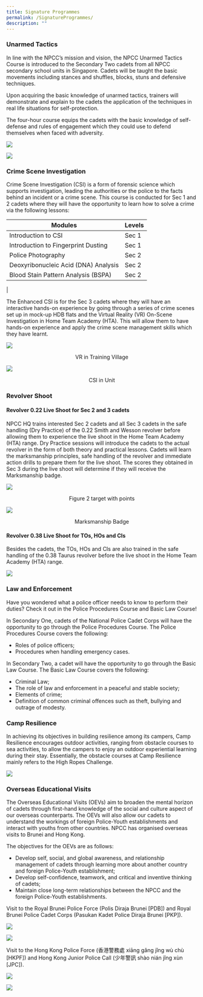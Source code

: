 ```yaml
---
title: Signature Programmes
permalink: /SignatureProgrammes/
description: ""
---
```

### Unarmed Tactics
       
In line with the NPCC’s mission and vision, the NPCC Unarmed Tactics Course is introduced to the Secondary Two cadets from all NPCC secondary school units in Singapore. Cadets will be taught the basic movements including stances and shuffles, blocks, stuns and defensive techniques.

Upon acquiring the basic knowledge of unarmed tactics, trainers will demonstrate and explain to the cadets the application of the techniques in real life situations for self-protection.

The four-hour course equips the cadets with the basic knowledge of self-defense and rules of engagement which they could use to defend themselves when faced with adversity.

![](/images/Unarmed-Tactics-01_lowres-1.jpg)

![](/images/Unarmed-Tactics-02_lowres-1.jpg)

### Crime Scene Investigation
Crime Scene Investigation (CSI) is a form of forensic science which supports investigation, leading the authorities or the police to the facts behind an incident or a crime scene. This course is conducted for Sec 1 and 2 cadets where they will have the opportunity to learn how to solve a crime via the following lessons:


| Modules | Levels | 
| -------- | -------- | 
| Introduction to CSI     | Sec 1     |
| Introduction to Fingerprint Dusting     | Sec 1     |
| Police Photography     | Sec 2     |
| Deoxyribonucleic Acid (DNA) Analysis     | Sec 2     |
| Blood Stain Pattern Analysis (BSPA)     | Sec 2
|
        
The Enhanced CSI is for the Sec 3 cadets where they will have an interactive hands-on experience by going through a series of crime scenes set up in mock-up HDB flats and the Virtual Reality (VR) On-Scene Investigation in Home Team Academy (HTA). This will allow them to have hands-on experience and apply the crime scene management skills which they have learnt.

![](/images/VR-in-Training-Village.jpg)
<center> VR in Training Village</center>

![](/images/CSI-in-Unit.jpg)
<center> CSI in Unit</center>

### Revolver Shoot
#### **Revolver 0.22 Live Shoot for Sec 2 and 3 cadets**
        
NPCC HQ trains interested Sec 2 cadets and all Sec 3 cadets in the safe handling (Dry Practice) of the 0.22 Smith and Wesson revolver before allowing them to experience the live shoot in the Home Team Academy (HTA) range. Dry Practice sessions will introduce the cadets to the actual revolver in the form of both theory and practical lessons. Cadets will learn the marksmanship principles, safe handling of the revolver and immediate action drills to prepare them for the live shoot. The scores they obtained in Sec 3 during the live shoot will determine if they will receive the Marksmanship badge.

![](/images/Figure-2-target-with-points.jpg)
<center>Figure 2 target with points</center>

![](/images/Marksmanship-Badge.jpg)
<center>Marksmanship Badge</center>

#### **Revolver 0.38 Live Shoot for TOs, HOs and CIs**
      
Besides the cadets, the TOs, HOs and CIs are also trained in the safe handling of the 0.38 Taurus revolver before the live shoot in the Home Team Academy (HTA) range.

![](/images/home-team-academy01.jpg)

### Law and Enforcement
       
Have you wondered what a police officer needs to know to perform their duties? Check it out in the Police Procedures Course and Basic Law Course!

In Secondary One, cadets of the National Police Cadet Corps will have the opportunity to go through the Police Procedures Course. The Police Procedures Course covers the following:
* Roles of police officers;
* Procedures when handling emergency cases.
       
In Secondary Two, a cadet will have the opportunity to go through the Basic Law Course. The Basic Law Course covers the following:
* Criminal Law;
* The role of law and enforcement in a peaceful and stable society;
* Elements of crime;
* Definition of common criminal offences such as theft, bullying and outrage of modesty.

### Camp Resilience
        
In achieving its objectives in building resilience among its campers, Camp Resilience encourages outdoor activities, ranging from obstacle courses to sea activities, to allow the campers to enjoy an outdoor experiential learning during their stay. Essentially, the obstacle courses at Camp Resilience mainly refers to the High Ropes Challenge.

![](/images/Camp-Resilience.jpg)

### Overseas Educational Visits
        
The Overseas Educational Visits (OEVs) aim to broaden the mental horizon of cadets through first-hand knowledge of the social and culture aspect of our overseas counterparts. The OEVs will also allow our cadets to understand the workings of foreign Police-Youth establishments and interact with youths from other countries. NPCC has organised overseas visits to Brunei and Hong Kong.

The objectives for the OEVs are as follows:
* Develop self, social, and global awareness, and relationship management of cadets through learning more about another country and foreign Police-Youth establishment;
* Develop self-confidence, teamwork, and critical and inventive thinking of cadets;
* Maintain close long-term relationships between the NPCC and the foreign Police-Youth establishments.

Visit to the Royal Brunei Police Force (Polis Diraja Brunei \[PDB\]) and Royal Brunei Police Cadet Corps (Pasukan Kadet Police Diraja Brunei \[PKP\]).

![](/images/polis-diraja-brunei.jpg)

![](/images/pasukan-kadet-police-diraja-brunei.jpg)
        
Visit to the Hong Kong Police Force (香港警務處 xiāng gǎng jǐng wù chù \[HKPF\]) and Hong Kong Junior Police Call (少年警訊 shào nián jǐng xùn \[JPC\]).

![](/images/hong-kong-police-force.jpg)

![](/images/hong-kong-junior-police.jpg)